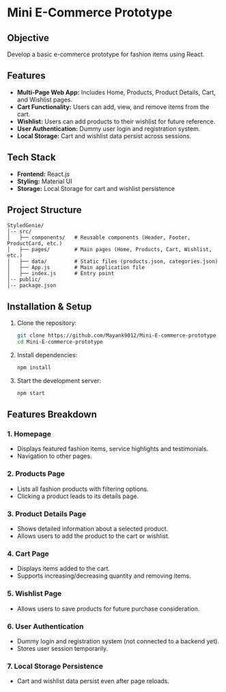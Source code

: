 # Mini E-Commerce Prototype 

## Objective
Develop a basic e-commerce prototype for fashion items using React.

## Features
- **Multi-Page Web App:** Includes Home, Products, Product Details, Cart, and Wishlist pages.
- **Cart Functionality:** Users can add, view, and remove items from the cart.
- **Wishlist:** Users can add products to their wishlist for future reference.
- **User Authentication:** Dummy user login and registration system.
- **Local Storage:** Cart and wishlist data persist across sessions.

## Tech Stack
- **Frontend:** React.js
- **Styling:** Material UI
- **Storage:** Local Storage for cart and wishlist persistence

## Project Structure
```
StyledGenie/
│-- src/
│   ├── components/   # Reusable components (Header, Footer, ProductCard, etc.)
│   ├── pages/        # Main pages (Home, Products, Cart, Wishlist, etc.)
│   ├── data/         # Static files (products.json, categories.json)
│   ├── App.js        # Main application file
│   ├── index.js      # Entry point
│-- public/
│-- package.json
```

## Installation & Setup
1. Clone the repository:
   ```bash
   git clone https://github.com/Mayank9012/Mini-E-commerce-prototype
   cd Mini-E-commerce-prototype
   ```
2. Install dependencies:
   ```bash
   npm install
   ```
3. Start the development server:
   ```bash
   npm start
   ```

## Features Breakdown
### 1. **Homepage**
   - Displays featured fashion items, service highlights and testimonials.
   - Navigation to other pages.

### 2. **Products Page**
   - Lists all fashion products with filtering options.
   - Clicking a product leads to its details page.

### 3. **Product Details Page**
   - Shows detailed information about a selected product.
   - Allows users to add the product to the cart or wishlist.

### 4. **Cart Page**
   - Displays items added to the cart.
   - Supports increasing/decreasing quantity and removing items.

### 5. **Wishlist Page**
   - Allows users to save products for future purchase consideration.

### 6. **User Authentication**
   - Dummy login and registration system (not connected to a backend yet).
   - Stores user session temporarily.

### 7. **Local Storage Persistence**
   - Cart and wishlist data persist even after page reloads.

